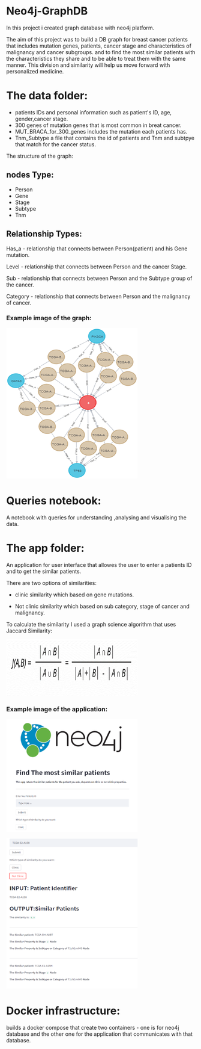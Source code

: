 
# Neo4j-GraphDB

In this project i created graph database with neo4j platform.

The aim of this project was to build a DB graph for breast cancer patients that includes mutation genes, patients, cancer stage and characteristics of malignancy and cancer subgroups.
and to find the most similar patients with the characteristics they share and to be able to treat them with the same manner.
This division and similarity will help us move forward with personalized medicine.

# The data folder:
  * patients IDs and personal information such as patient's ID, age, gender,cancer stage.
  * 300 genes of mutation genes that is most common in breat cancer.
  * MUT_BRACA_for_300_genes includes the mutation each patients has.
  * Tnm_Subtype a file that contains the id of patients and Tnm and subtpye that match for the cancer status.

The structure of the graph:
## nodes Type:
- Person
- Gene
- Stage
- Subtype  
- Tnm
  
## Relationship Types:
Has_a - relationship that connects between Person(patient) and his Gene mutation.

Level - relationship that connects between Person and the cancer Stage.

Sub - relationship that connects between Person and the Subtype group of the cancer.

Category - relationship that connects between Person and the malignancy of cancer.

### Example image of the graph:
<p align="left">
  <img src=images_folder\graph_image.png width="350" title="hover text"  width="800" height="400"
</p>


# Queries notebook:
  A notebook with queries for understanding ,analysing and visualising the data.
  
# The app folder:
An application for user interface that allowes the user to enter a patients ID and to get the similar patients.

There are two options of similarities:

- clinic similarity which based on gene mutations.
  
- Not clinic similarity which based on sub category, stage of cancer and malignancy.

  
To calculate the similarity I used a graph science algorithm that uses Jaccard Similarity:
 
<p align="left">
  <img src=images_folder\similarity.png width="350" title="hover text"  width="1000" height="150"
</p>
 
 ### Example image of the application:
  
  <p align="left">
    <img src=images_folder\open_screen.png width="350" title="hover text"  width="1000" height="300"
  </p>
  
    
  <p align="left">
    <img src=images_folder\result.png width="350" title="hover text"  width="800" height="400"
  </p>

  
 # Docker infrastructure: 
builds a docker compose that create two containers - one is for neo4j database and the other one for the application that communicates with that database.
